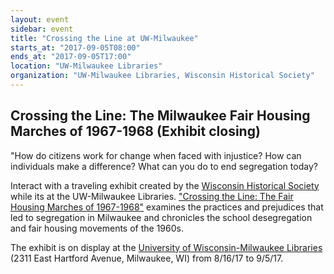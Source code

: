 ```yaml
---
layout: event
sidebar: event
title: "Crossing the Line at UW-Milwaukee"
starts_at: "2017-09-05T08:00"
ends_at: "2017-09-05T17:00"
location: "UW-Milwaukee Libraries"
organization: "UW-Milwaukee Libraries, Wisconsin Historical Society"
---
```


## Crossing the Line: The Milwaukee Fair Housing Marches of 1967-1968 (Exhibit closing)

"How do citizens work for change when faced with injustice? How can individuals make a difference? What can you do to end segregation today?

Interact with a traveling exhibit created by the [Wisconsin Historical Society](https://www.wisconsinhistory.org) while its at the UW-Milwaukee Libraries. ["Crossing the Line: The Fair Housing Marches of 1967-1968"](https://www.wisconsinhistory.org/calendar/series/43/crossing-the-line) examines the practices and prejudices that led to segregation in Milwaukee and chronicles the school desegregation and fair housing movements of the 1960s.       

The exhibit is on display at the [University of Wisconsin-Milwaukee Libraries](http://uwm.edu/libraries/) (2311 East Hartford Avenue, Milwaukee, WI) from 8/16/17 to 9/5/17.
